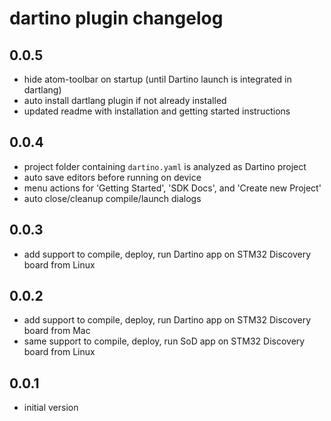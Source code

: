 # dartino plugin changelog

## 0.0.5
- hide atom-toolbar on startup (until Dartino launch is integrated in dartlang)
- auto install dartlang plugin if not already installed
- updated readme with installation and getting started instructions

## 0.0.4
- project folder containing `dartino.yaml` is analyzed as Dartino project
- auto save editors before running on device
- menu actions for 'Getting Started', 'SDK Docs', and 'Create new Project'
- auto close/cleanup compile/launch dialogs

## 0.0.3
- add support to compile, deploy, run Dartino app on STM32 Discovery board from Linux

## 0.0.2
- add support to compile, deploy, run Dartino app on STM32 Discovery board from Mac
- same support to compile, deploy, run SoD app on STM32 Discovery board from Linux

## 0.0.1
- initial version
